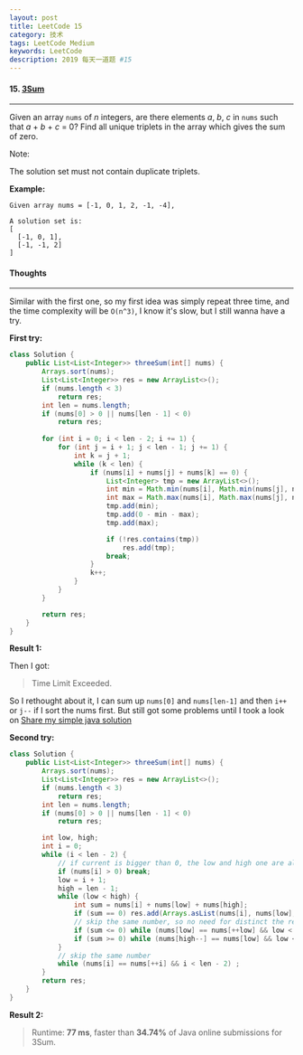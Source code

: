 ```yaml
---
layout: post
title: LeetCode 15
category: 技术
tags: LeetCode Medium
keywords: LeetCode
description: 2019 每天一道题 #15
---
```


#### 15. [3Sum](https://leetcode.com/problems/3sum/)
---
Given an array `nums` of *n* integers, are there elements *a*, *b*, *c* in `nums` such that *a* + *b* + *c* = 0? Find all unique triplets in the array which gives the sum of zero.

Note:

The solution set must not contain duplicate triplets.

**Example:**
```
Given array nums = [-1, 0, 1, 2, -1, -4],

A solution set is:
[
  [-1, 0, 1],
  [-1, -1, 2]
]
```

#### Thoughts
---
Similar with the first one, so my first idea was simply repeat three time, and the time complexity will be `O(n^3)`, I know it's slow, but I still wanna have a try.

**First try:**
```Java
class Solution {
    public List<List<Integer>> threeSum(int[] nums) {
        Arrays.sort(nums);
        List<List<Integer>> res = new ArrayList<>();
        if (nums.length < 3)
            return res;
        int len = nums.length;
        if (nums[0] > 0 || nums[len - 1] < 0)
            return res;
            
        for (int i = 0; i < len - 2; i += 1) {
            for (int j = i + 1; j < len - 1; j += 1) {
                int k = j + 1;
                while (k < len) {
                    if (nums[i] + nums[j] + nums[k] == 0) {
                        List<Integer> tmp = new ArrayList<>();
                        int min = Math.min(nums[i], Math.min(nums[j], nums[k]));
                        int max = Math.max(nums[i], Math.max(nums[j], nums[k]));
                        tmp.add(min);
                        tmp.add(0 - min - max);
                        tmp.add(max);

                        if (!res.contains(tmp))
                            res.add(tmp);
                        break;
                    }
                    k++;
                }
            }
        }

        return res;
    }
}
```
**Result 1:**

Then I got:  
> Time Limit Exceeded.

So I rethought about it, I can sum up `nums[0]` and `nums[len-1]` and then `i++` or `j--` if I sort the nums first. But still got some problems until I took a look on [Share my simple java solution](https://leetcode.com/problems/3sum/discuss/7373/Share-my-simple-java-solution)

**Second try:**
```Java
class Solution {
    public List<List<Integer>> threeSum(int[] nums) {
        Arrays.sort(nums);
        List<List<Integer>> res = new ArrayList<>();
        if (nums.length < 3)
            return res;
        int len = nums.length;
        if (nums[0] > 0 || nums[len - 1] < 0)
            return res;

        int low, high;
        int i = 0;
        while (i < len - 2) {
            // if current is bigger than 0, the low and high one are also bigger than 0
            if (nums[i] > 0) break;
            low = i + 1;
            high = len - 1;
            while (low < high) {
                int sum = nums[i] + nums[low] + nums[high];
                if (sum == 0) res.add(Arrays.asList(nums[i], nums[low], nums[high]));
                // skip the same number, so no need for distinct the res
                if (sum <= 0) while (nums[low] == nums[++low] && low < high) ;
                if (sum >= 0) while (nums[high--] == nums[low] && low < high) ;
            }
            // skip the same number
            while (nums[i] == nums[++i] && i < len - 2) ;
        }
        return res;
    }
}
```

**Result 2:**
> Runtime: **77 ms**, faster than **34.74%** of Java online submissions for 3Sum.
